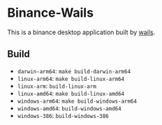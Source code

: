 # Binance-Wails

This is a binance desktop application built by [wails](https://github.com/wailsapp/wails).

## Build

* `darwin-arm64`: `make build-darwin-arm64`
* `linux-arm64`: `make build-linux-arm64`
* `linux-arm`: `build-linux-arm`
* `linux-amd64`: `make build-linux-amd64`
* `windows-arm64`: `make build-windows-arm64`
* `windows-amd64`: `build-windows-amd64`
* `windows-386`: `build-windows-386`
